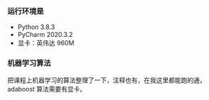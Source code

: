### 运行环境是
- Python 3.8.3
- PyCharm 2020.3.2
- 显卡：英伟达 960M

### 机器学习算法
把课程上机器学习的算法整理了一下，注释也有，在我这里都能跑的通，adaboost 算法需要有显卡。
